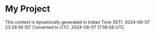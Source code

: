 # My Project

This content is dynamically generated in Indian Time (IST): 2024-08-07 23:26:56 IST
Converted to UTC: 2024-08-07 17:56:56 UTC
